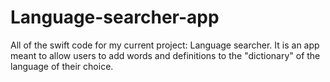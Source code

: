 # Language-searcher-app
All of the swift code for my current project: Language searcher. It is an app meant to allow users to add words and definitions to the "dictionary" of the language of their choice. 
